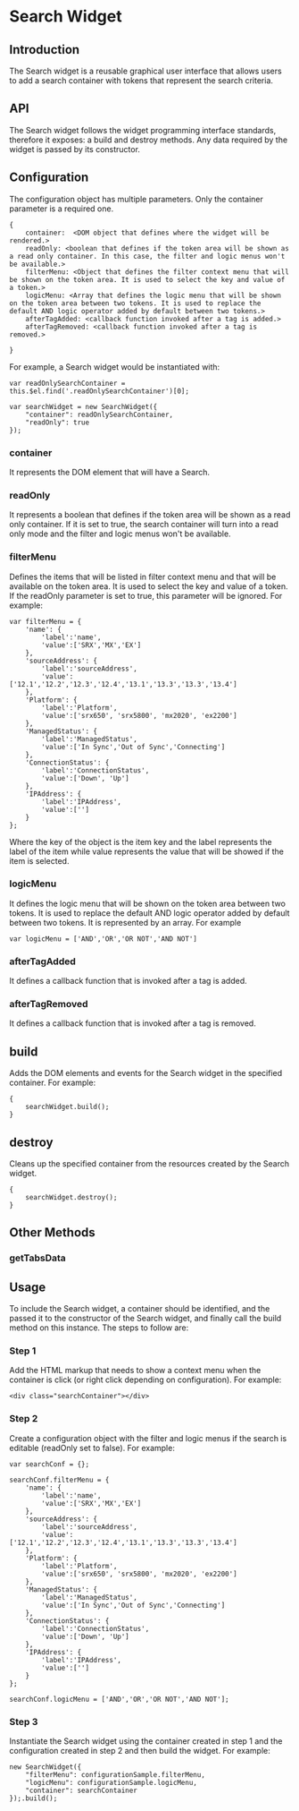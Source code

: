 # Search Widget


## Introduction
The Search widget is a reusable graphical user interface that allows users to add a search container with tokens that represent the search criteria.


## API
The Search widget follows the widget programming interface standards, therefore it exposes: a build and destroy methods. Any data required by the widget is passed by its constructor.


## Configuration
The configuration object has multiple parameters. Only the container parameter is a required one.

```
{
    container:  <DOM object that defines where the widget will be rendered.>
    readOnly: <boolean that defines if the token area will be shown as a read only container. In this case, the filter and logic menus won't be available.>
    filterMenu: <Object that defines the filter context menu that will be shown on the token area. It is used to select the key and value of a token.>
    logicMenu: <Array that defines the logic menu that will be shown on the token area between two tokens. It is used to replace the default AND logic operator added by default between two tokens.>
    afterTagAdded: <callback function invoked after a tag is added.>
    afterTagRemoved: <callback function invoked after a tag is removed.>

}
```

For example, a Search widget would be instantiated with:

```
var readOnlySearchContainer = this.$el.find('.readOnlySearchContainer')[0];

var searchWidget = new SearchWidget({
    "container": readOnlySearchContainer,
    "readOnly": true
});
```

### container
It represents the DOM element that will have a Search.


### readOnly
It represents a boolean that defines if the token area will be shown as a read only container. If it is set to true, the search container will turn into a read only mode and the filter and logic menus won't be available.

### filterMenu
Defines the items that will be listed in filter context menu and that will be available on the token area. It is used to select the key and value of a token. If the readOnly parameter is set to true, this parameter will be ignored. For example:

```
var filterMenu = {
    'name': {
        'label':'name',
        'value':['SRX','MX','EX']
    },
    'sourceAddress': {
        'label':'sourceAddress',
        'value':['12.1','12.2','12.3','12.4','13.1','13.3','13.3','13.4']
    },
    'Platform': {
        'label':'Platform',
        'value':['srx650', 'srx5800', 'mx2020', 'ex2200']
    },
    'ManagedStatus': {
        'label':'ManagedStatus',
        'value':['In Sync','Out of Sync','Connecting']
    },
    'ConnectionStatus': {
        'label':'ConnectionStatus',
        'value':['Down', 'Up']
    },
    'IPAddress': {
        'label':'IPAddress',
        'value':['']
    }
};
```

Where the key of the object is the item key and the label represents the label of the item while value represents the value that will be showed if the item is selected.

### logicMenu
It defines the logic menu that will be shown on the token area between two tokens. It is used to replace the default AND logic operator added by default between two tokens. It is represented by an array. For example

```
var logicMenu = ['AND','OR','OR NOT','AND NOT']
```

### afterTagAdded
It defines a callback function that is invoked after a tag is added.

### afterTagRemoved
It defines a callback function that is invoked after a tag is removed.


## build
Adds the DOM elements and events for the Search widget in the specified container. For example:

```
{
    searchWidget.build();
}
```


## destroy
Cleans up the specified container from the resources created by the Search widget.

```
{
    searchWidget.destroy();
}
```


## Other Methods

### getTabsData

## Usage
To include the Search widget, a container should be identified, and the passed it to the constructor of the Search widget, and finally call the build method on this instance. The steps to follow are:

### Step 1
Add the HTML markup that needs to show a context menu when the container is click (or right click depending on configuration). For example:

```
<div class="searchContainer"></div>

```

### Step 2
Create a configuration object with the filter and logic menus if the search is editable (readOnly set to false). For example:

```
var searchConf = {};

searchConf.filterMenu = {
    'name': {
        'label':'name',
        'value':['SRX','MX','EX']
    },
    'sourceAddress': {
        'label':'sourceAddress',
        'value':['12.1','12.2','12.3','12.4','13.1','13.3','13.3','13.4']
    },
    'Platform': {
        'label':'Platform',
        'value':['srx650', 'srx5800', 'mx2020', 'ex2200']
    },
    'ManagedStatus': {
        'label':'ManagedStatus',
        'value':['In Sync','Out of Sync','Connecting']
    },
    'ConnectionStatus': {
        'label':'ConnectionStatus',
        'value':['Down', 'Up']
    },
    'IPAddress': {
        'label':'IPAddress',
        'value':['']
    }
};

searchConf.logicMenu = ['AND','OR','OR NOT','AND NOT'];
```

### Step 3
Instantiate the Search widget using the container created in step 1 and the configuration created in step 2 and then build the widget. For example:

```
new SearchWidget({
    "filterMenu": configurationSample.filterMenu,
    "logicMenu": configurationSample.logicMenu,
    "container": searchContainer
});.build();
```